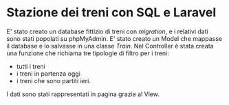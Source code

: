 # Stazione dei treni con SQL e Laravel

E' stato creato un database fittizio di treni con _migration_, e i relativi dati sono stati popolati su phpMyAdmin.
E' stato creato un Model che mappasse il database e lo salvasse in una classe _Train_.
Nel Controller è stata creata una funzione che richiama tre tipologie di filtro per i treni: 
 - tutti i treni 
- i treni in partenza oggi 
 - i treni che sono partiti ieri.

I dati sono stati rappresentati in pagina grazie al View.
